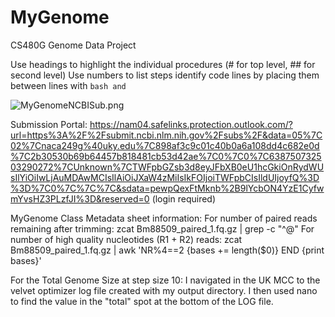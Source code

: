 # MyGenome
CS480G Genome Data Project

Use headings to highlight the individual procedures (# for top level, ## for second level)
Use numbers to list steps
identify code lines by placing them between lines with ```bash and ```

![MyGenomeNCBISub.png](/data/MyGenomeNCBISub.png)

Submission Portal: https://nam04.safelinks.protection.outlook.com/?url=https%3A%2F%2Fsubmit.ncbi.nlm.nih.gov%2Fsubs%2F&data=05%7C02%7Cnaca249g%40uky.edu%7C898af3c9c01c40b0a6a108dd4c682e0d%7C2b30530b69b64457b818481cb53d42ae%7C0%7C0%7C638750732503290272%7CUnknown%7CTWFpbGZsb3d8eyJFbXB0eU1hcGkiOnRydWUsIlYiOiIwLjAuMDAwMCIsIlAiOiJXaW4zMiIsIkFOIjoiTWFpbCIsIldUIjoyfQ%3D%3D%7C0%7C%7C%7C&sdata=pewpQexFtMknb%2B9lYcbON4YzE1CyfwmYvsHZ3PLzfJI%3D&reserved=0 (login required) 

MyGenome Class Metadata sheet information: 
For number of paired reads remaining after trimming:
zcat Bm88509_paired_1.fq.gz | grep -c "^@"
For number of high quality nucleotides (R1 + R2)  reads: 
zcat Bm88509_paired_1.fq.gz | awk 'NR%4==2 {bases += length($0)} END {print bases}'

For the Total Genome Size at step size 10:
I navigated in the UK MCC to the velvet optimizer log file created with my output directory. I then used nano to find the value in the "total" spot at the bottom of the LOG file.



